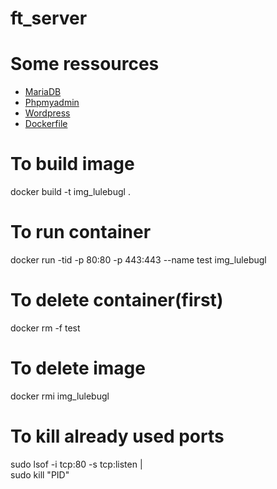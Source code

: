 # ft_server

# Some ressources
  * [MariaDB](https://kifarunix.com/install-lemp-stack-on-debian-10-buster)
  * [Phpmyadmin](https://kifarunix.com/install-phpmyadmin-with-nginx-on-debian-10-buster)
  * [Wordpress](https://kifarunix.com/install-wordpress-5-with-nginx-on-debian-10-buster/)
  * [Dockerfile](https://putaindecode.io/articles/les-dockerfiles/)

# To build image
  docker build -t img_lulebugl .

# To run container
  docker run -tid -p 80:80 -p 443:443 --name test img_lulebugl

# To delete container(first)
  docker rm -f test

# To delete image
  docker rmi img_lulebugl

# To kill already used ports
  sudo lsof -i tcp:80 -s tcp:listen |  
  sudo kill "PID"

